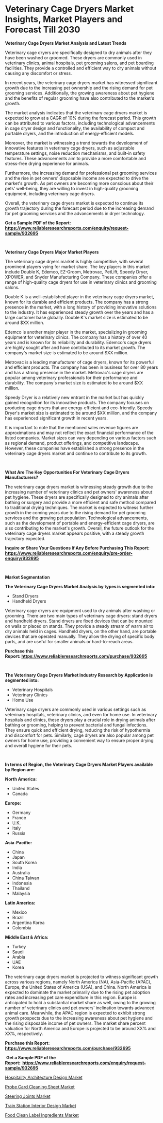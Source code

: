<p><h1>Veterinary Cage Dryers Market Insights, Market Players and Forecast Till 2030</h1></p><p><strong>Veterinary Cage Dryers Market Analysis and Latest Trends</strong></p>
<p><p>Veterinary cage dryers are specifically designed to dry animals after they have been washed or groomed. These dryers are commonly used in veterinary clinics, animal hospitals, pet grooming salons, and pet boarding facilities. They provide a controlled and efficient way to dry animals without causing any discomfort or stress.</p><p>In recent years, the veterinary cage dryers market has witnessed significant growth due to the increasing pet ownership and the rising demand for pet grooming services. Additionally, the growing awareness about pet hygiene and the benefits of regular grooming have also contributed to the market's growth.</p><p>The market analysis indicates that the veterinary cage dryers market is expected to grow at a CAGR of 10% during the forecast period. This growth can be attributed to various factors, including technological advancements in cage dryer design and functionality, the availability of compact and portable dryers, and the introduction of energy-efficient models.</p><p>Moreover, the market is witnessing a trend towards the development of innovative features in veterinary cage dryers, such as adjustable temperature settings, noise reduction mechanisms, and built-in safety features. These advancements aim to provide a more comfortable and stress-free drying experience for animals.</p><p>Furthermore, the increasing demand for professional pet grooming services and the rise in pet owners' disposable income are expected to drive the market's growth. As pet owners are becoming more conscious about their pets' well-being, they are willing to invest in high-quality grooming equipment, including veterinary cage dryers.</p><p>Overall, the veterinary cage dryers market is expected to continue its growth trajectory during the forecast period due to the increasing demand for pet grooming services and the advancements in dryer technology.</p></p>
<p><strong>Get a Sample PDF of the Report:&nbsp; <a href="https://www.reliableresearchreports.com/enquiry/request-sample/932695">https://www.reliableresearchreports.com/enquiry/request-sample/932695</a></strong></p>
<p>&nbsp;</p>
<p><strong>Veterinary Cage Dryers Major Market Players</strong></p>
<p><p>The veterinary cage dryers market is highly competitive, with several prominent players vying for market share. The key players in this market include Double K, Edemco, EZ-Groom, Metrovac, PetLift, Speedy Dryer, XPOWER, and Snyder Manufacturing Company. These companies offer a range of high-quality cage dryers for use in veterinary clinics and grooming salons.</p><p>Double K is a well-established player in the veterinary cage dryers market, known for its durable and efficient products. The company has a strong presence in the market, with a long history of providing innovative solutions to the industry. It has experienced steady growth over the years and has a large customer base globally. Double K's market size is estimated to be around $XX million.</p><p>Edemco is another major player in the market, specializing in grooming equipment for veterinary clinics. The company has a history of over 40 years and is known for its reliability and durability. Edemco's cage dryers are highly sought after and have contributed to its market growth. The company's market size is estimated to be around $XX million.</p><p>Metrovac is a leading manufacturer of cage dryers, known for its powerful and efficient products. The company has been in business for over 80 years and has a strong presence in the market. Metrovac's cage dryers are popular among veterinary professionals for their performance and durability. The company's market size is estimated to be around $XX million.</p><p>Speedy Dryer is a relatively new entrant in the market but has quickly gained recognition for its innovative products. The company focuses on producing cage dryers that are energy-efficient and eco-friendly. Speedy Dryer's market size is estimated to be around $XX million, and the company has experienced significant growth in recent years.</p><p>It is important to note that the mentioned sales revenue figures are approximations and may not reflect the exact financial performance of the listed companies. Market sizes can vary depending on various factors such as regional demand, product offerings, and competitive landscape. However, these companies have established a strong presence in the veterinary cage dryers market and continue to contribute to its growth.</p></p>
<p>&nbsp;</p>
<p><strong>What Are The Key Opportunities For Veterinary Cage Dryers Manufacturers?</strong></p>
<p><p>The veterinary cage dryers market is witnessing steady growth due to the increasing number of veterinary clinics and pet owners' awareness about pet hygiene. These dryers are specifically designed to dry animals after bathing or surgery and provide a more efficient and safe method compared to traditional drying techniques. The market is expected to witness further growth in the coming years due to the rising demand for pet grooming services and the growing pet population. Technological advancements, such as the development of portable and energy-efficient cage dryers, are also contributing to the market's growth. Overall, the future outlook for the veterinary cage dryers market appears positive, with a steady growth trajectory expected.</p></p>
<p><strong>Inquire or Share Your Questions If Any Before Purchasing This Report: <a href="https://www.reliableresearchreports.com/enquiry/pre-order-enquiry/932695">https://www.reliableresearchreports.com/enquiry/pre-order-enquiry/932695</a></strong></p>
<p>&nbsp;</p>
<p><strong>Market Segmentation</strong></p>
<p><strong>The Veterinary Cage Dryers Market Analysis by types is segmented into:</strong></p>
<p><ul><li>Stand Dryers</li><li>Handheld Dryers</li></ul></p>
<p><p>Veterinary cage dryers are equipment used to dry animals after washing or grooming. There are two main types of veterinary cage dryers: stand dryers and handheld dryers. Stand dryers are fixed devices that can be mounted on walls or placed on stands. They provide a steady stream of warm air to dry animals held in cages. Handheld dryers, on the other hand, are portable devices that are operated manually. They allow the drying of specific body parts, and are useful for smaller animals or hard-to-reach areas.</p></p>
<p><strong>Purchase this Report:&nbsp;<a href="https://www.reliableresearchreports.com/purchase/932695">https://www.reliableresearchreports.com/purchase/932695</a></strong></p>
<p>&nbsp;</p>
<p><strong>The Veterinary Cage Dryers Market Industry Research by Application is segmented into:</strong></p>
<p><ul><li>Veterinary Hospitals</li><li>Veterinary Clinics</li><li>Home Use</li></ul></p>
<p><p>Veterinary cage dryers are commonly used in various settings such as veterinary hospitals, veterinary clinics, and even for home use. In veterinary hospitals and clinics, these dryers play a crucial role in drying animals after bathing or grooming, helping to prevent bacterial and fungal infections. They ensure quick and efficient drying, reducing the risk of hypothermia and discomfort for pets. Similarly, cage dryers are also popular among pet owners for home use, providing a convenient way to ensure proper drying and overall hygiene for their pets.</p></p>
<p>&nbsp;</p>
<p><strong>In terms of Region, the Veterinary Cage Dryers Market Players available by Region are:</strong></p>
<p>
    <p> <strong> North America: </strong>
        <ul>
            <li>United States</li>
            <li>Canada</li>
        </ul>
        </p> 
    <p> <strong> Europe: </strong>
        <ul>
            <li>Germany</li>
            <li>France</li>
            <li>U.K.</li>
            <li>Italy</li>
            <li>Russia</li>
        </ul>
        </p> 
    <p> <strong> Asia-Pacific: </strong>
        <ul>
            <li>China</li>
            <li>Japan</li>
            <li>South Korea</li>
            <li>India</li>
            <li>Australia</li>
            <li>China Taiwan</li>
            <li>Indonesia</li>
            <li>Thailand</li>
            <li>Malaysia</li>
        </ul>
        </p> 
    <p> <strong> Latin America: </strong>
        <ul>
            <li>Mexico</li>
            <li>Brazil</li>
            <li>Argentina Korea</li>
            <li>Colombia</li>
        </ul>
        </p> 
    <p> <strong> Middle East & Africa: </strong>
        <ul>
            <li>Turkey</li>
            <li>Saudi</li>
            <li>Arabia</li>
            <li>UAE</li>
            <li>Korea</li>
        </ul>
    </p>
    </p>
<p><p>The veterinary cage dryers market is projected to witness significant growth across various regions, namely North America (NA), Asia-Pacific (APAC), Europe, the United States of America (USA), and China. North America is expected to dominate the market primarily due to the rising pet adoption rates and increasing pet care expenditure in this region. Europe is anticipated to hold a substantial market share as well, owing to the growing number of veterinary clinics and pet owners' inclination towards advanced animal care. Meanwhile, the APAC region is expected to exhibit strong growth prospects due to the increasing awareness about pet hygiene and the rising disposable income of pet owners. The market share percent valuation for North America and Europe is projected to be around XX% and XX%, respectively.</p></p>
<p><strong>Purchase this Report: <a href="https://www.reliableresearchreports.com/purchase/932695">https://www.reliableresearchreports.com/purchase/932695</a></strong></p>
<p>&nbsp;<strong>Get a Sample PDF of the Report:&nbsp;&nbsp;<a href="https://www.reliableresearchreports.com/enquiry/request-sample/932695">https://www.reliableresearchreports.com/enquiry/request-sample/932695</a></strong></p>
<p><strong></strong></p>
<p><p><a href="https://medium.com/@austynlemke1988/hospitality-architecture-design-market-size-growth-forecast-2023-2030-6159224e19f4">Hospitality Architecture Design Market</a></p><p><a href="https://www.reportprime.com/probe-card-cleaning-sheet-r1312">Probe Card Cleaning Sheet Market</a></p><p><a href="https://www.linkedin.com/pulse/decoding-steering-joints-market-deep-dive-latest-trends-rim1e/">Steering Joints Market</a></p><p><a href="https://medium.com/@marcellakin2023/train-station-interior-design-market-size-growth-forecast-2023-2030-585e09b5ce3b">Train Station Interior Design Market</a></p><p><a href="https://issuu.com/reportprime-2/docs/food-clean-label-ingredients-market-size-2030.pptx?fr=xKAE9_zU1NQ">Food Clean Label Ingredients Market</a></p></p>
